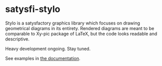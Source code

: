 # satysfi-stylo

Stylo is a satysfactory graphics library which focuses on drawing geometrical diagrams in its entirety. Rendered diagrams are meant to be comparable to Xy-pic package of LaTeX, but the code looks readable and descriptive.

Heavy development ongoing. Stay tuned.

See examples in [the documentation](./docs/stylo.pdf).